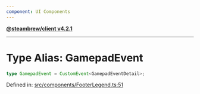 ```yaml
---
component: UI Components
---
```


[**@steambrew/client v4.2.1**](../README.md)

***

# Type Alias: GamepadEvent

```ts
type GamepadEvent = CustomEvent<GamepadEventDetail>;
```

Defined in: [src/components/FooterLegend.ts:51](https://github.com/SteamClientHomebrew/SDK/blob/main/typescript-packages/client/src/components/FooterLegend.ts#L51)
